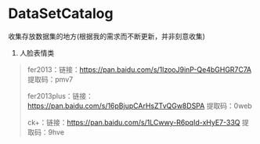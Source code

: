 # DataSetCatalog
收集存放数据集的地方(根据我的需求而不断更新，并非刻意收集)

1. 人脸表情类
> fer2013：链接：https://pan.baidu.com/s/1lzooJ9inP-Qe4bGHGR7C7A  提取码：pmv7 
> 
> fer2013plus：链接：https://pan.baidu.com/s/16pBjupCArHsZTvQGw8DSPA  提取码：0web 
>
> ck+：链接：https://pan.baidu.com/s/1LCwwy-R6pqId-xHyE7-33Q  提取码：9hve 
